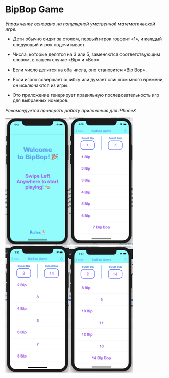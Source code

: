 # BipBop Game

*Упражнение основано на популярной умственной математической игре.*

* Дети обычно сидят за столом, первый игрок говорит «1», и каждый следующий игрок подсчитывает.
* Числа, которые делятся на 3 или 5, заменяются соответствующим словом, в нашем случае «Bip» и «Bop».
* Если число делится на оба числа, оно становится «Bip Bop».
* Если игрок совершает ошибку или думает слишком много времени, он исключаются из игры.

* Это приложение генерирует правильную последовательность игр для выбранных номеров.

*Рекомендуется проверять работу приложения для iPhoneX*

<img width="200" alt="portfolio_view" src="https://github.com/KonstantinSt77/BipBopGame_Swift_ObjC/blob/master/bip.png"><img width="200" alt="portfolio_view" src="https://github.com/KonstantinSt77/BipBopGame_Swift_ObjC/blob/master/bip1.png"><img width="200" alt="portfolio_view" src="https://github.com/KonstantinSt77/BipBopGame_Swift_ObjC/blob/master/bip2.png"><img width="200" alt="portfolio_view" src="https://github.com/KonstantinSt77/BipBopGame_Swift_ObjC/blob/master/bip3.png">





